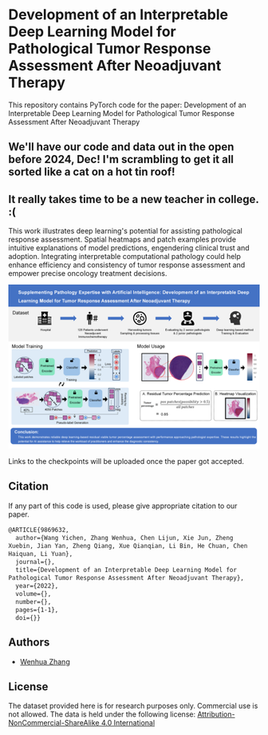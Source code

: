 # Development of an Interpretable Deep Learning Model for Pathological Tumor Response Assessment After Neoadjuvant Therapy

This repository contains PyTorch code for the paper:
Development of an Interpretable Deep Learning Model for Pathological Tumor Response Assessment After Neoadjuvant Therapy


## We'll have our code and data out in the open before 2024, Dec!  I'm scrambling to get it all sorted like a cat on a hot tin roof! 
## It really takes time to be a new teacher in college. :(

This work illustrates deep learning's potential for assisting pathological response assessment. Spatial heatmaps and patch examples provide intuitive explanations of model predictions, engendering clinical trust and adoption. Integrating interpretable computational pathology could help enhance efficiency and consistency of tumor response assessment and empower precise oncology treatment decisions.


![](images/pipeline.png)

Links to the checkpoints will be uploaded once the paper got accepted.




## Citation

If any part of this code is used, please give appropriate citation to our paper. <br />

```
@ARTICLE{9869632,
  author={Wang Yichen, Zhang Wenhua, Chen Lijun, Xie Jun, Zheng Xuebin, Jian Yan, Zheng Qiang, Xue Qianqian, Li Bin, He Chuan, Chen Haiquan, Li Yuan},
  journal={}, 
  title={Development of an Interpretable Deep Learning Model for Pathological Tumor Response Assessment After Neoadjuvant Therapy}, 
  year={2022},
  volume={},
  number={},
  pages={1-1},
  doi={}}
```

## Authors

* [Wenhua Zhang](https://github.com/WinnieLaugh)

## License

The dataset provided here is for research purposes only. Commercial use is not allowed. The data is held under the following license:
[Attribution-NonCommercial-ShareAlike 4.0 International](https://creativecommons.org/licenses/by-nc-sa/4.0/)


